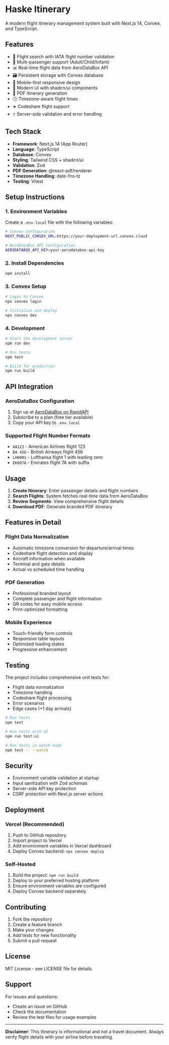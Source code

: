 # Haske Itinerary

A modern flight itinerary management system built with Next.js 14, Convex, and TypeScript.

## Features

- 🛫 Flight search with IATA flight number validation
- 👥 Multi-passenger support (Adult/Child/Infant)
- 📊 Real-time flight data from AeroDataBox API
- 🗃️ Persistent storage with Convex database
- 📱 Mobile-first responsive design
- 🎨 Modern UI with shadcn/ui components
- 📄 PDF itinerary generation
- 🕒 Timezone-aware flight times
- ✈️ Codeshare flight support
- ⚡ Server-side validation and error handling

## Tech Stack

- **Framework**: Next.js 14 (App Router)
- **Language**: TypeScript
- **Database**: Convex
- **Styling**: Tailwind CSS + shadcn/ui
- **Validation**: Zod
- **PDF Generation**: @react-pdf/renderer
- **Timezone Handling**: date-fns-tz
- **Testing**: Vitest

## Setup Instructions

### 1. Environment Variables

Create a `.env.local` file with the following variables:

```bash
# Convex Configuration
NEXT_PUBLIC_CONVEX_URL=https://your-deployment-url.convex.cloud

# AeroDataBox API Configuration  
AERODATABOX_API_KEY=your-aerodatabox-api-key
```

### 2. Install Dependencies

```bash
npm install
```

### 3. Convex Setup

```bash
# Login to Convex
npx convex login

# Initialize and deploy
npx convex dev
```

### 4. Development

```bash
# Start the development server
npm run dev

# Run tests
npm test

# Build for production
npm run build
```

## API Integration

### AeroDataBox Configuration

1. Sign up at [AeroDataBox on RapidAPI](https://rapidapi.com/aedbx-aedbx/api/aerodatabox/)
2. Subscribe to a plan (free tier available)
3. Copy your API key to `.env.local`

### Supported Flight Number Formats

- `AA123` - American Airlines flight 123
- `BA 456` - British Airways flight 456
- `LH0001` - Lufthansa flight 1 with leading zero
- `EK007A` - Emirates flight 7A with suffix

## Usage

1. **Create Itinerary**: Enter passenger details and flight numbers
2. **Search Flights**: System fetches real-time data from AeroDataBox
3. **Review Segments**: View comprehensive flight details
4. **Download PDF**: Generate branded PDF itinerary

## Features in Detail

### Flight Data Normalization
- Automatic timezone conversion for departure/arrival times
- Codeshare flight detection and display
- Aircraft information when available
- Terminal and gate details
- Actual vs scheduled time handling

### PDF Generation
- Professional branded layout
- Complete passenger and flight information
- QR codes for easy mobile access
- Print-optimized formatting

### Mobile Experience
- Touch-friendly form controls
- Responsive table layouts
- Optimized loading states
- Progressive enhancement

## Testing

The project includes comprehensive unit tests for:
- Flight data normalization
- Timezone handling
- Codeshare flight processing
- Error scenarios
- Edge cases (+1 day arrivals)

```bash
# Run tests
npm test

# Run tests with UI
npm run test:ui

# Run tests in watch mode
npm test -- --watch
```

## Security

- Environment variable validation at startup
- Input sanitization with Zod schemas
- Server-side API key protection
- CSRF protection with Next.js server actions

## Deployment

### Vercel (Recommended)

1. Push to GitHub repository
2. Import project to Vercel
3. Add environment variables in Vercel dashboard
4. Deploy Convex backend: `npx convex deploy`

### Self-Hosted

1. Build the project: `npm run build`
2. Deploy to your preferred hosting platform
3. Ensure environment variables are configured
4. Deploy Convex backend separately

## Contributing

1. Fork the repository
2. Create a feature branch
3. Make your changes
4. Add tests for new functionality
5. Submit a pull request

## License

MIT License - see LICENSE file for details.

## Support

For issues and questions:
- Create an issue on GitHub
- Check the documentation
- Review the test files for usage examples

---

**Disclaimer**: This itinerary is informational and not a travel document. Always verify flight details with your airline before traveling.